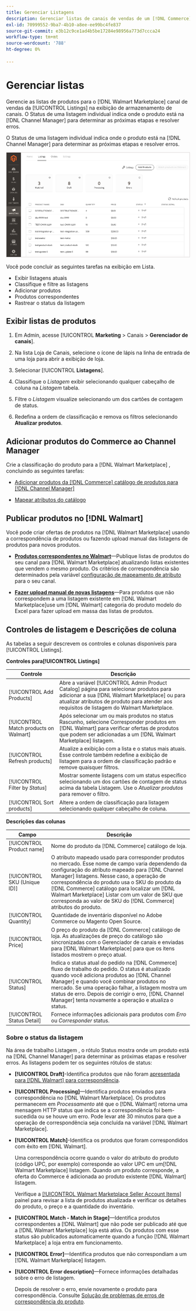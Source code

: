 ```yaml
---
title: Gerenciar Listagens
description: Gerenciar listas de canais de vendas de um [!DNL Commerce] armazene com o Channel Manager para Adobe Commerce e Magento Open Source.
exl-id: 70999552-9ba7-4b10-a8ee-ee99bc4fe837
source-git-commit: e3b12c9ce1ad4b5be17284e98956a773d7ccca24
workflow-type: tm+mt
source-wordcount: '788'
ht-degree: 0%

---
```


# Gerenciar listas

Gerencie as listas de produtos para o [!DNL Walmart Marketplace] canal de vendas da [!UICONTROL Listings] na exibição de armazenamento de canais. O Status de uma listagem individual indica onde o produto está na [!DNL Channel Manager] para determinar as próximas etapas e resolver erros.

O Status de uma listagem individual indica onde o produto está na [!DNL Channel Manager] para determinar as próximas etapas e resolver erros.

![Página Listagens de um canal de vendas conectado](assets/product-listing-landing.png)

Você pode concluir as seguintes tarefas na exibição em Lista.

* Exibir listagens atuais
* Classifique e filtre as listagens
* Adicionar produtos
* Produtos correspondentes
* Rastrear o status da listagem

## Exibir listas de produtos

1. Em Admin, acesse [!UICONTROL **Marketing** > Canais > **Gerenciador de canais**].

1. Na lista Loja de Canais, selecione o ícone de lápis na linha de entrada de uma loja para abrir a exibição de loja.

1. Selecionar [!UICONTROL **Listagens**].

1. Classifique o *Listagem* exibir selecionando qualquer cabeçalho de coluna na *Listagem* tabela.

1. Filtre o *Listagem* visualize selecionando um dos cartões de contagem de status.

1. Redefina a ordem de classificação e remova os filtros selecionando **Atualizar produtos**.

## Adicionar produtos do Commerce ao Channel Manager

Crie a classificação do produto para a [!DNL Walmart Marketplace] , concluindo as seguintes tarefas:

* [Adicionar produtos da [!DNL Commerce] catálogo de produtos para [!DNL Channel Manager]](add-products-to-channel-store.md)

* [Mapear atributos do catálogo](map-catalog-attributes.md#configure-product-attribute-settings)

## Publicar produtos no [!DNL Walmart]

Você pode criar ofertas de produtos na [!DNL Walmart Marketplace] usando a correspondência de produtos ou fazendo upload manual das listagens de produtos para novos produtos.

* **[Produtos correspondentes no Walmart](publish-listings-to-marketplace.md)**—Publique listas de produtos do seu canal para [!DNL Walmart Marketplace] atualizando listas existentes que vendem o mesmo produto. Os critérios de correspondência são determinados pela variável [configuração de mapeamento de atributo](map-catalog-attributes.md) para o seu canal.

* **[Fazer upload manual de novas listagens](publish-listings-to-marketplace.md#upload-new-product-listings)**—Para produtos que não correspondem a uma listagem existente em [!DNL Walmart Marketplace]use um [!DNL Walmart] categoria do produto modelo do Excel para fazer upload em massa das listas de produtos.

## Controles de listagem e Descrições de coluna

As tabelas a seguir descrevem os controles e colunas disponíveis para [!UICONTROL Listings].

**Controles para[!UICONTROL Listings]**

| **Controle** | **Descrição** |
|----------------------------------------|--------------------------------------------------------------------------------------------------------------------------------------------------------------------------------------------------------------|
| [!UICONTROL Add Products] | Abre a variável [!UICONTROL Admin Product Catalog] página para selecionar produtos para adicionar a sua [!DNL Walmart Marketplace] ou para atualizar atributos de produto para atender aos requisitos de listagem do Walmart Marketplace. |
| [!UICONTROL Match products on Walmart] | Após selecionar um ou mais produtos no status Rascunho, selecione Corresponder produtos em [!DNL Walmart] para verificar ofertas de produtos que podem ser adicionadas a um [!DNL Walmart Marketplace] listagem. |
| [!UICONTROL Refresh products] | Atualize a exibição com a lista e o status mais atuais. Esse controle também redefine a exibição de listagem para a ordem de classificação padrão e remove quaisquer filtros. |
| [!UICONTROL Filter by *Status*] | Mostrar somente listagens com um status específico selecionando um dos cartões de contagem de status acima da tabela Listagem. Use o *Atualizar produtos* para remover o filtro. |
| [!UICONTROL Sort products] | Altere a ordem de classificação para listagem selecionando qualquer cabeçalho de coluna. |


**Descrições das colunas**

| **Campo** | **Descrição** |
|------------------------------|-----------------------------------------------------------------------------------------------------------------------------------------------------------------------------------------------------------------------------------------------------------------------------------------------------------------------------------------------------------------------------------------------------------------------|
| [!UICONTROL Product name] | Nome do produto da [!DNL Commerce] catálogo de loja. |
| [!UICONTROL SKU (Unique ID)] | O atributo mapeado usado para corresponder produtos no mercado. Esse nome de campo varia dependendo da configuração do atributo mapeado para [!DNL Channel Manager] listagens. Nesse caso, a operação de correspondência do produto usa o SKU do produto da [!DNL Commerce] catálogo para localizar um [!DNL Walmart Marketplace]  Listar com um valor de SKU que corresponda ao valor de SKU do [!DNL Commerce] atributos do produto. |
| [!UICONTROL  Quantity] | Quantidade de inventário disponível no Adobe Commerce ou Magento Open Source. |
| [!UICONTROL Price] | O preço do produto da [!DNL Commerce] catálogo de loja. As atualizações de preço do catálogo são sincronizadas com o Gerenciador de canais e enviadas para [!DNL Walmart Marketplace]  para que os itens listados mostrem o preço atual. |
| [!UICONTROL Status] | Indica o status atual do pedido na [!DNL Commerce] fluxo de trabalho do pedido. O status é atualizado quando você adiciona produtos ao [!DNL Channel Manager] e quando você combinar produtos no mercado. Se uma operação falhar, a listagem mostra um status de erro. Depois de corrigir o erro, [!DNL Channel Manager] tenta novamente a operação e atualiza o status. |
| [!UICONTROL Status Detail] | Fornece informações adicionais para produtos com *Erro* ou *Corresponder* status. |

### Sobre o status da listagem

Na área de trabalho Listagem , o rótulo Status mostra onde um produto está na [!DNL Channel Manager] para determinar as próximas etapas e resolver erros. As listagens podem ter os seguintes rótulos de status:

* **[!UICONTROL Draft]**-Identifica produtos que não foram [apresentada para [!DNL Walmart] para correspondência](publish-listings-to-marketplace.md#match-products).

* **[!UICONTROL Processing]**—Identifica produtos enviados para correspondência no [!DNL Walmart Marketplace]. Os produtos permanecem em *Processamento* até que o [!DNL Walmart] retorna uma mensagem HTTP status que indica se a correspondência foi bem-sucedida ou se houve um erro. Pode levar até 30 minutos para que a operação de correspondência seja concluída na variável [!DNL Walmart Marketplace].

* **[!UICONTROL Match]**-Identifica os produtos que foram correspondidos com êxito em [!DNL Walmart].

   Uma correspondência ocorre quando o valor do atributo do produto (código UPC, por exemplo) corresponde ao valor UPC em um[!DNL Walmart Marketplace] listagem. Quando um produto corresponde, a oferta do Commerce é adicionada ao produto existente [!DNL Walmart] listagem.

   Verifique a [[!UICONTROL Walmart Marketplace Seller Account Items]](https://seller.walmart.com/items-and-inventory/manage-items) painel para revisar a lista de produtos atualizada e verificar os detalhes do produto, o preço e a quantidade do inventário.

* **[!UICONTROL Match - Match in Stage]**—Identifica produtos correspondentes a [!DNL Walmart] que não pode ser publicado até que a [!DNL Walmart Marketplace] loja está ativa. Os produtos com esse status são publicados automaticamente quando a função [!DNL Walmart Marketplace] a loja entra em funcionamento.

* **[!UICONTROL Error]**—Identifica produtos que não correspondiam a um [!DNL Walmart Marketplace] listagem.

* **[!UICONTROL Error description]**—Fornece informações detalhadas sobre o erro de listagem.

   Depois de resolver o erro, envie novamente o produto para correspondência. Consulte [Solução de problemas de erros de correspondência do produto](publish-listings-to-marketplace.md#troubleshoot-product-match-errors).

